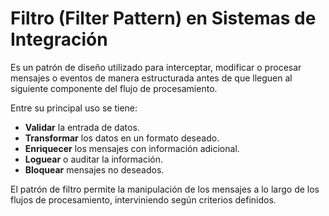# Filtro (Filter Pattern) en Sistemas de Integración

Es un patrón de diseño utilizado para interceptar, modificar o procesar mensajes o eventos de manera estructurada antes de que lleguen al siguiente componente del flujo de procesamiento. 

Entre su principal uso se tiene:

- **Validar** la entrada de datos.
- **Transformar** los datos en un formato deseado.
- **Enriquecer** los mensajes con información adicional.
- **Loguear** o auditar la información.
- **Bloquear** mensajes no deseados.

El patrón de filtro permite la manipulación de los mensajes a lo largo de los flujos de procesamiento, interviniendo según criterios definidos.